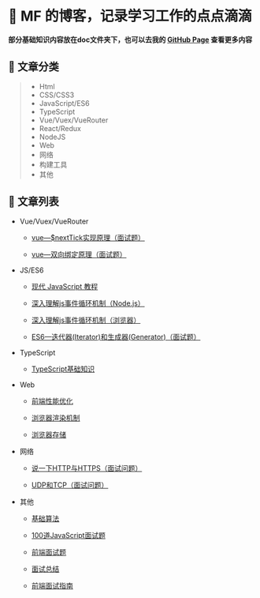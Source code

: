 # 🌱 MF 的博客，记录学习工作的点点滴滴

**部分基础知识内容放在doc文件夹下，也可以去我的 [GitHub Page](https://mfuu.github.io/) 查看更多内容**


## 🌱 文章分类

> * Html
> * CSS/CSS3
> * JavaScript/ES6
> * TypeScript
> * Vue/Vuex/VueRouter
> * React/Redux
> * NodeJS
> * Web
> * 网络
> * 构建工具
> * 其他


## 🌱 文章列表
* Vue/Vuex/VueRouter

  * [vue—$nextTick实现原理（面试题）](https://github.com/mfuu/Blog/issues/7)

  * [vue—双向绑定原理（面试题）](https://github.com/mfuu/Blog/issues/8)

  
* JS/ES6

  * [现代 JavaScript 教程](https://zh.javascript.info/)
 
  * [深入理解js事件循环机制（Node.js）](https://github.com/mfuu/Blog/issues/2)

  * [深入理解js事件循环机制（浏览器）](https://github.com/mfuu/Blog/issues/3)

  * [ES6—迭代器(Iterator)和生成器(Generator)（面试题）](https://github.com/mfuu/Blog/issues/6)


* TypeScript

  * [TypeScript基础知识](https://github.com/mfuu/Blog/tree/main/docs/TypeScript)


* Web
  
  * [前端性能优化](https://github.com/mfuu/Blog/issues/9)

  * [浏览器渲染机制](https://github.com/mfuu/Blog/issues/10)

  * [浏览器存储](https://github.com/mfuu/Blog/issues/11)


* 网络

  * [说一下HTTP与HTTPS（面试问题）](https://github.com/mfuu/Blog/issues/4)

  * [UDP和TCP（面试问题）](https://github.com/mfuu/Blog/issues/5)


* 其他

  * [基础算法](https://github.com/mfuu/Blog/issues/12)
  
  * [100道JavaScript面试题](https://juejin.cn/post/6992525007716876325)

  * [前端面试题](https://fe.ecool.fun/topic-list)

  * [面试总结](https://mfuu.github.io/2020/02/02/%E5%B8%B8%E8%A7%81%E9%9D%A2%E8%AF%95%E9%A2%98/)
  
  * [前端面试指南](https://interview2.poetries.top/)
